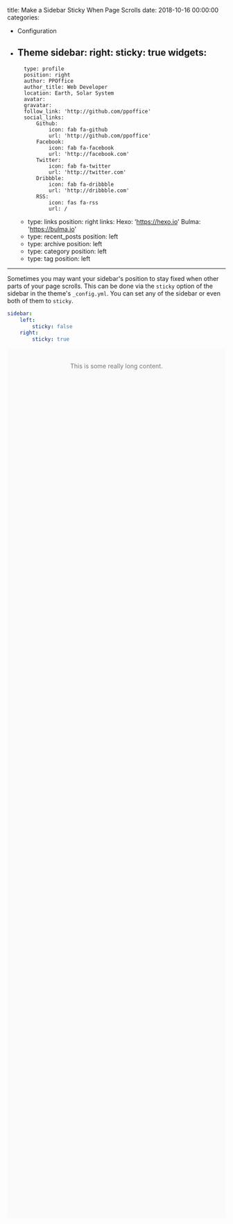 title: Make a Sidebar Sticky When Page Scrolls
date: 2018-10-16 00:00:00
categories:
- Configuration
- Theme
sidebar:
    right:
        sticky: true
widgets:
    -
        type: profile
        position: right
        author: PPOffice
        author_title: Web Developer
        location: Earth, Solar System
        avatar: 
        gravatar: 
        follow_link: 'http://github.com/ppoffice'
        social_links:
            Github:
                icon: fab fa-github
                url: 'http://github.com/ppoffice'
            Facebook:
                icon: fab fa-facebook
                url: 'http://facebook.com'
            Twitter:
                icon: fab fa-twitter
                url: 'http://twitter.com'
            Dribbble:
                icon: fab fa-dribbble
                url: 'http://dribbble.com'
            RSS:
                icon: fas fa-rss
                url: /
    -
        type: links
        position: right
        links:
            Hexo: 'https://hexo.io'
            Bulma: 'https://bulma.io'
    -
        type: recent_posts
        position: left
    -
        type: archive
        position: left
    -
        type: category
        position: left
    -
        type: tag
        position: left
---
Sometimes you may want your sidebar's position to stay fixed when other parts of your page scrolls. This can be done via the `sticky` option of the sidebar in the theme's `_config.yml`. You can set any of the sidebar or even both of them to `sticky`.

```yaml
sidebar:
    left:
        sticky: false
    right:
        sticky: true
```
<!-- more -->
<div style="height:2000px;background:#fafafa;color:#777;text-align:center;">
<br>
<p>This is some really long content.</p>
</div>